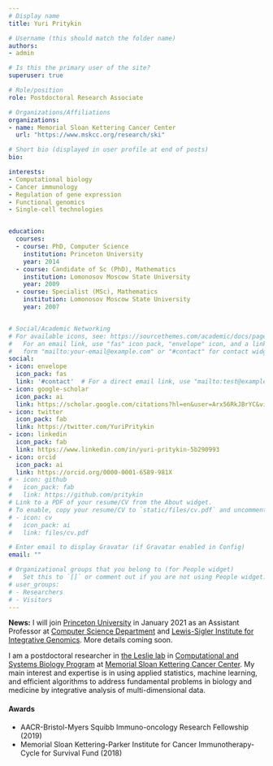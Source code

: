 ```yaml
---
# Display name
title: Yuri Pritykin

# Username (this should match the folder name)
authors:
- admin

# Is this the primary user of the site?
superuser: true

# Role/position
role: Postdoctoral Research Associate

# Organizations/Affiliations
organizations:
- name: Memorial Sloan Kettering Cancer Center
  url: "https://www.mskcc.org/research/ski"

# Short bio (displayed in user profile at end of posts)
bio: 

interests:
- Computational biology
- Cancer immunology
- Regulation of gene expression
- Functional genomics
- Single-cell technologies


education:
  courses:
  - course: PhD, Computer Science
    institution: Princeton University
    year: 2014
  - course: Candidate of Sc (PhD), Mathematics
    institution: Lomonosov Moscow State University
    year: 2009
  - course: Specialist (MSc), Mathematics
    institution: Lomonosov Moscow State University
    year: 2007


# Social/Academic Networking
# For available icons, see: https://sourcethemes.com/academic/docs/page-builder/#icons
#   For an email link, use "fas" icon pack, "envelope" icon, and a link in the
#   form "mailto:your-email@example.com" or "#contact" for contact widget.
social:
- icon: envelope
  icon_pack: fas
  link: '#contact'  # For a direct email link, use "mailto:test@example.org".
- icon: google-scholar
  icon_pack: ai
  link: https://scholar.google.com/citations?hl=en&user=Arx56RkJBrYC&view_op=list_works&sortby=pubdate
- icon: twitter
  icon_pack: fab
  link: https://twitter.com/YuriPritykin
- icon: linkedin
  icon_pack: fab
  link: https://www.linkedin.com/in/yuri-pritykin-5b290993
- icon: orcid
  icon_pack: ai
  link: https://orcid.org/0000-0001-6589-981X
# - icon: github
#   icon_pack: fab
#   link: https://github.com/pritykin
# Link to a PDF of your resume/CV from the About widget.
# To enable, copy your resume/CV to `static/files/cv.pdf` and uncomment the lines below.
# - icon: cv
#   icon_pack: ai
#   link: files/cv.pdf

# Enter email to display Gravatar (if Gravatar enabled in Config)
email: ""

# Organizational groups that you belong to (for People widget)
#   Set this to `[]` or comment out if you are not using People widget.
# user_groups:
# - Researchers
# - Visitors
---
```


**News:**
I will join [Princeton University](https://www.princeton.edu/) in January 2021 as an Assistant Professor at [Computer Science Department](https://www.cs.princeton.edu/) and [Lewis-Sigler Institute for Integrative Genomics](https://lsi.princeton.edu/). More details coming soon.


I am a postdoctoral researcher in [the Leslie lab](https://www.mskcc.org/research/ski/labs/christina-leslie) in [Computational and Systems Biology Program](https://www.mskcc.org/research/ski/programs/computational-biology) at [Memorial Sloan Kettering Cancer Center](https://www.mskcc.org/research/ski).
My main interest and expertise is in using applied statistics, machine learning, and efficient algorithms to address fundamental problems in biology and medicine by integrative analysis of multi-dimensional data.



#### Awards

* AACR-Bristol-Myers Squibb Immuno-oncology Research Fellowship (2019)
* Memorial Sloan Kettering-Parker Institute for Cancer Immunotherapy-Cycle for Survival Fund (2018)
